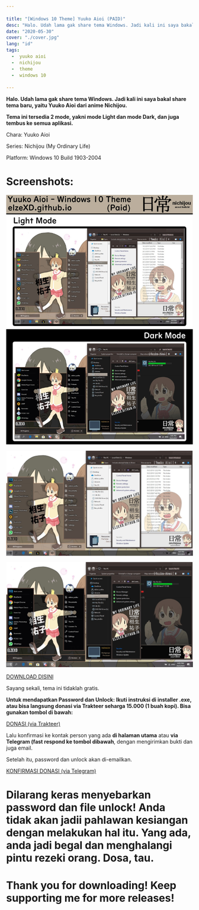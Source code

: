 ```yaml
---

title: "[Windows 10 Theme] Yuuko Aioi (PAID)"
desc: "Halo. Udah lama gak share tema Windows. Jadi kali ini saya bakal share tema baru, yaitu Yuuko Aioi dari anime Nichijou. Request by Afga Pratama"
date: "2020-05-30"
cover: "./cover.jpg"
lang: "id"
tags:
  -  yuuko aioi
  -  nichijou
  -  theme
  -  windows 10

---
```


**Halo. Udah lama gak share tema Windows. Jadi kali ini saya bakal share tema baru, yaitu Yuuko Aioi dari anime Nichijou.**

**Tema ini tersedia 2 mode, yakni mode Light dan mode Dark, dan juga tembus ke semua aplikasi.**


Chara: Yuuko Aioi

Series: Nichijou (My Ordinary Life)

Platform: Windows 10 Build 1903-2004

# Screenshots:

![depan](./unknown-1.jpg)

![ss1](./light.jpg)

![ss2](./dark.jpg)


<a href="http://fav.me/ddycqdr" class="btn"><span class="name">DOWNLOAD DISINI</span></a>

Sayang sekali, tema ini tidaklah gratis.

**Untuk mendapatkan Password dan Unlock: Ikuti instruksi di installer .exe, atau bisa langsung donasi via Trakteer seharga 15.000 (1 buah kopi). Bisa gunakan tombol di bawah:**

<a href="https://trakteer.id/elzeXD/showcase/yuuko-aioi-theme-windows-10-build-1903-sd-2004-WcngJ" class="btn"><span class="name">DONASI (via Trakteer)</span></a>

Lalu konfirmasi ke kontak person yang ada **di halaman utama** atau **via Telegram (fast respond ke tombol dibawah**, dengan mengirimkan bukti dan juga email.

Setelah itu, password dan unlock akan di-emailkan.

<a href="http://t.me/elzeXD" class="btn"><span class="name">KONFIRMASI DONASI (via Telegram)</span></a>

# Dilarang keras menyebarkan password dan file unlock! Anda tidak akan jadii pahlawan kesiangan dengan melakukan hal itu. Yang ada, anda jadi begal dan menghalangi pintu rezeki orang. Dosa, tau.



# Thank you for downloading! Keep supporting me for more releases!
